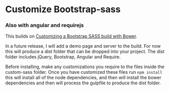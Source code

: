 # Customize Bootstrap-sass
### Also with angular and requirejs
This builds on [Customizing a Bootstrap SASS build with Bower](https://github.com/treyhunner/custom-bootstrap-example.git). 

In a future release, I will add a demo page and server to the build. For now this will produce a dist folder that can be dropped into your project. The dist folder includes jQuery, Bootstrap, Angular and Require. 

Before installing, make any customizations you require to the files inside the custom-sass folder. Once you have customized these files run `` npm install `` this will install all of the node dependencies, and then will install the bower dependencies and then will process the gulpfile to produce the dist folder.